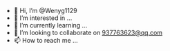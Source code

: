 - 👋 Hi, I’m @Wenyg1129
- 👀 I’m interested in ...
- 🌱 I’m currently learning ...
- 💞️ I’m looking to collaborate on 937763623@qq.com
- 📫 How to reach me ...

<!---
Wenyg1129/Wenyg1129 is a ✨ special ✨ repository because its `README.md` (this file) appears on your GitHub profile.
You can click the Preview link to take a look at your changes.
--->
